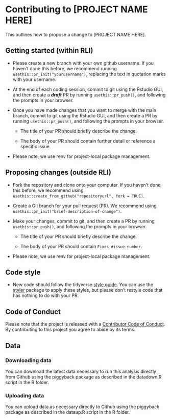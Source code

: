# Contributing to [PROJECT NAME HERE]

This outlines how to propose a change to [PROJECT NAME HERE].

## Getting started (within RLI)

-   Please create a new branch with your own github username. If you haven't done this before, we recommend running `usethis::pr_init("yourusername")`, replacing the text in quotation marks with your username.

-   At the end of each coding session, commit to git using the Rstudio GUI, and then create a ***draft*** PR by running `usethis::pr_push()`, and following the prompts in your browser.

-   Once you have made changes that you want to merge with the main branch, commit to git using the Rstudio GUI, and then create a PR by running `usethis::pr_push()`, and following the prompts in your browser.

    -   The title of your PR should briefly describe the change.

    -   The body of your PR should contain further detail or reference a specific issue.

-   Please note, we use renv for project-local package management.

## Proposing changes (outside RLI)

-   Fork the repository and clone onto your computer. If you haven't done this before, we recommend using `usethis::create_from_github("repositoryurl", fork = TRUE)`.

-   Create a Git branch for your pull request (PR). We recommend using `usethis::pr_init("brief-description-of-change")`.

-   Make your changes, commit to git, and then create a PR by running `usethis::pr_push()`, and following the prompts in your browser.

    -   The title of your PR should briefly describe the change.

    -   The body of your PR should contain `Fixes #issue-number`.

-   Please note, we use renv for project-local package management.

## Code style

-   New code should follow the tidyverse [style guide](https://style.tidyverse.org). You can use the [styler](https://CRAN.R-project.org/package=styler) package to apply these styles, but please don't restyle code that has nothing to do with your PR.

## Code of Conduct

Please note that the project is released with a [Contributor Code of Conduct](CODE_OF_CONDUCT.md). By contributing to this project you agree to abide by its terms.

## Data

### Downloading data

You can download the latest data necessary to run this analysis directly from Github using the piggyback package as described in the datadown.R script in the R folder.

### Uploading data

You can upload data as necessary directly to Github using the piggyback package as described in the dataup.R script in the R folder.
